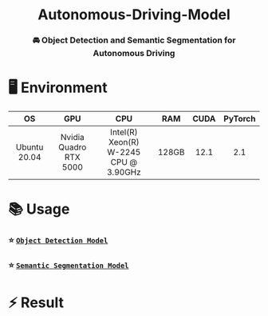 <div align="center">

# Autonomous-Driving-Model

### 🚘 Object Detection and Semantic Segmentation for Autonomous Driving

</div>

# 🖥️ Environment
<div align="center">

|OS|GPU|CPU|RAM|CUDA|PyTorch|
|:---:|:---:|:---:|:---:|:---:|:---:|
|Ubuntu 20.04|Nvidia Quadro <br>RTX 5000|Intel(R) Xeon(R)<br> W-2245 CPU @ 3.90GHz|128GB|12.1|2.1|

</div>

# 📚 Usage
### ⭐ [`Object Detection Model`](https://github.com/the0807/Autonomous-Driving-Model/tree/master/detect)

### ⭐ [`Semantic Segmentation Model`](https://github.com/the0807/Autonomous-Driving-Model/tree/master/segment)

# ⚡️ Result
